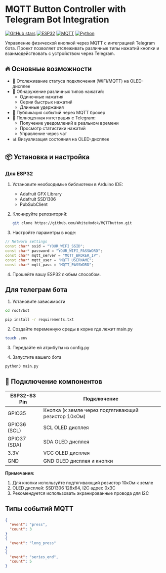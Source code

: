 # MQTT Button Controller with Telegram Bot Integration

[![GitHub stars](https://img.shields.io/github/stars/WhiteHodok/MQTTbutton?style=for-the-badge)](https://github.com/WhiteHodok/MQTTbutton)
[![ESP32](https://img.shields.io/badge/ESP32-S3-00979D?style=for-the-badge&logo=espressif)](https://www.espressif.com/)
[![MQTT](https://img.shields.io/badge/MQTT-3.1.1-660066?style=for-the-badge&logo=eclipsemosquitto)](https://mosquitto.org/)
[![Python](https://img.shields.io/badge/Python-3.10%2B-3776AB?style=for-the-badge&logo=python)](https://python.org)

Управление физической кнопкой через MQTT с интеграцией Telegram бота. Проект позволяет отслеживать различные типы нажатий кнопки и взаимодействовать с устройством через Telegram.

## 🔥 Основные возможности

- 📶 Отслеживание статуса подключения (WiFi/MQTT) на OLED-дисплее
- 🔘 Обнаружение различных типов нажатий:
  - Одиночные нажатия
  - Серии быстрых нажатий
  - Длинные удержания
- 📡 Публикация событий через MQTT брокер
- 🤖 Полноценная интеграция с Telegram:
  - Получение уведомлений в реальном времени
  - Просмотр статистики нажатий
  - Управление через чат
- 📊 Визуализация состояния на OLED-дисплее

## 📦 Установка и настройка

### Для ESP32

1. Установите необходимые библиотеки в Arduino IDE:
   - Adafruit GFX Library
   - Adafruit SSD1306
   - PubSubClient

2. Клонируйте репозиторий:
   ```bash
   git clone https://github.com/WhiteHodok/MQTTbutton.git


3. Настройте параметры в коде:
```cpp
// Network settings
const char* ssid = "YOUR_WIFI_SSID";
const char* password = "YOUR_WIFI_PASSWORD";
const char* mqtt_server = "MQTT_BROKER_IP";
const char* mqtt_user = "MQTT_USERNAME";
const char* mqtt_pass = "MQTT_PASSWORD";
```

4. Прошейте вашу ESP32 любым способом.

## Для телеграм бота

1. Установите зависимости
```bash
cd root/bot

pip install -r requirements.txt
```

2. Создайте переменную среды в корне где лежит main.py
```bash
touch .env
```

3. Передайте ей атрибуты из config.py

4. Запустите вашего бота
```python
python3 main.py
```

## 🔌 Подключение компонентов

| ESP32-S3 Pin | Подключение                     |
|--------------|---------------------------------|
| GPIO35       | Кнопка (к земле через подтягивающий резистор 10кОм) |
| GPIO36 (SCL) | SCL OLED дисплея                |
| GPIO37 (SDA) | SDA OLED дисплея                |
| 3.3V         | VCC OLED дисплея                |
| GND          | GND OLED дисплея и кнопки       |

**Примечания:**
1. Для кнопки используйте подтягивающий резистор 10кОм к земле
2. OLED дисплей: SSD1306 128x64, I2C адрес 0x3C
3. Рекомендуется использовать экранированные провода для I2C


## Типы событий MQTT
```json
{
  "event": "press",
  "count": 3
}
{
  "event": "long_press"
}
{
  "event": "series_end",
  "count": 5
}
```
